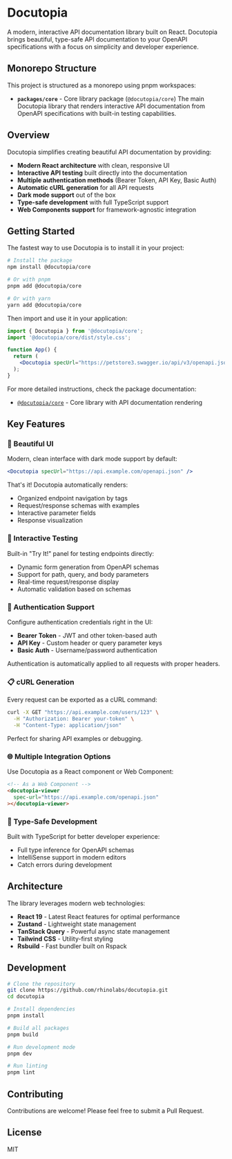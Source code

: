 # Docutopia

A modern, interactive API documentation library built on React. Docutopia brings beautiful, type-safe API documentation to your OpenAPI specifications with a focus on simplicity and developer experience.

## Monorepo Structure

This project is structured as a monorepo using pnpm workspaces:

- **`packages/core`** - Core library package (`@docutopia/core`)
  The main Docutopia library that renders interactive API documentation from OpenAPI specifications with built-in testing capabilities.

## Overview

Docutopia simplifies creating beautiful API documentation by providing:

- **Modern React architecture** with clean, responsive UI
- **Interactive API testing** built directly into the documentation
- **Multiple authentication methods** (Bearer Token, API Key, Basic Auth)
- **Automatic cURL generation** for all API requests
- **Dark mode support** out of the box
- **Type-safe development** with full TypeScript support
- **Web Components support** for framework-agnostic integration

## Getting Started

The fastest way to use Docutopia is to install it in your project:

```bash
# Install the package
npm install @docutopia/core

# Or with pnpm
pnpm add @docutopia/core

# Or with yarn
yarn add @docutopia/core
```

Then import and use it in your application:

```jsx
import { Docutopia } from '@docutopia/core';
import '@docutopia/core/dist/style.css';

function App() {
  return (
    <Docutopia specUrl="https://petstore3.swagger.io/api/v3/openapi.json" />
  );
}
```

For more detailed instructions, check the package documentation:

- [`@docutopia/core`](./packages/core/README.md) - Core library with API documentation rendering

## Key Features

### 🎨 Beautiful UI

Modern, clean interface with dark mode support by default:

```jsx
<Docutopia specUrl="https://api.example.com/openapi.json" />
```

That's it! Docutopia automatically renders:
- Organized endpoint navigation by tags
- Request/response schemas with examples
- Interactive parameter fields
- Response visualization

### 🔄 Interactive Testing

Built-in "Try It!" panel for testing endpoints directly:

- Dynamic form generation from OpenAPI schemas
- Support for path, query, and body parameters
- Real-time request/response display
- Automatic validation based on schemas

### 🔐 Authentication Support

Configure authentication credentials right in the UI:

- **Bearer Token** - JWT and other token-based auth
- **API Key** - Custom header or query parameter keys
- **Basic Auth** - Username/password authentication

Authentication is automatically applied to all requests with proper headers.

### 📋 cURL Generation

Every request can be exported as a cURL command:

```bash
curl -X GET "https://api.example.com/users/123" \
  -H "Authorization: Bearer your-token" \
  -H "Content-Type: application/json"
```

Perfect for sharing API examples or debugging.

### 🌐 Multiple Integration Options

Use Docutopia as a React component or Web Component:

```html
<!-- As a Web Component -->
<docutopia-viewer
  spec-url="https://api.example.com/openapi.json"
></docutopia-viewer>
```

### 🎯 Type-Safe Development

Built with TypeScript for better developer experience:

- Full type inference for OpenAPI schemas
- IntelliSense support in modern editors
- Catch errors during development

## Architecture

The library leverages modern web technologies:

- **React 19** - Latest React features for optimal performance
- **Zustand** - Lightweight state management
- **TanStack Query** - Powerful async state management
- **Tailwind CSS** - Utility-first styling
- **Rsbuild** - Fast bundler built on Rspack

## Development

```bash
# Clone the repository
git clone https://github.com/rhinolabs/docutopia.git
cd docutopia

# Install dependencies
pnpm install

# Build all packages
pnpm build

# Run development mode
pnpm dev

# Run linting
pnpm lint
```

## Contributing

Contributions are welcome! Please feel free to submit a Pull Request.

## License

MIT
